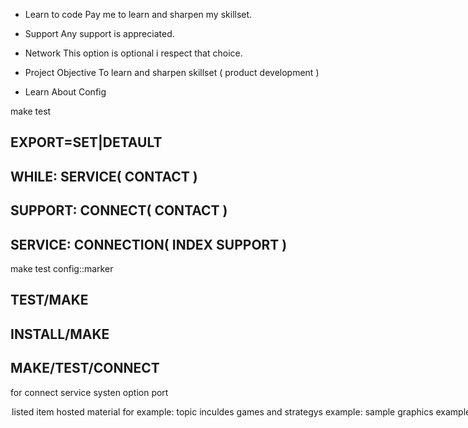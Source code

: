 + Learn to code
Pay me to learn and sharpen my skillset.
+ Support
Any support is appreciated.

+ Network
This option is optional i respect that choice.

+ Project Objective 
To learn and sharpen skillset ( product development )

+ Learn About Config

make test

## EXPORT=SET|DETAULT
## WHILE: SERVICE( CONTACT )
## SUPPORT: CONNECT( CONTACT )
## SERVICE: CONNECTION( INDEX SUPPORT )

make test config::marker

## TEST/MAKE
## INSTALL/MAKE
## MAKE/TEST/CONNECT

for <while> connect service systen option port
<option> listed item
<network> hosted material

<hr>

  for example: topic inculdes games and strategys

<service>
    example: sample graphics
  
<support>
    example: sample graphics chat
  
<connect>
    example: connect switch graphics chat
  
<station>
  example: stationary connect graphics chat
  
<connect>
    contact: user( parameter )
  --options
  --item
  --co
  
<system>
  example: system caller dialer operations open
  --options --charset
  
<index>

  www.google.com/search
  
  <map>

    seq gen rand eq
    
    <select> connect caller contact

<contact> user: account

  <teamwork>

framework( connect >> contact.forms )

finding a differnt line of work


